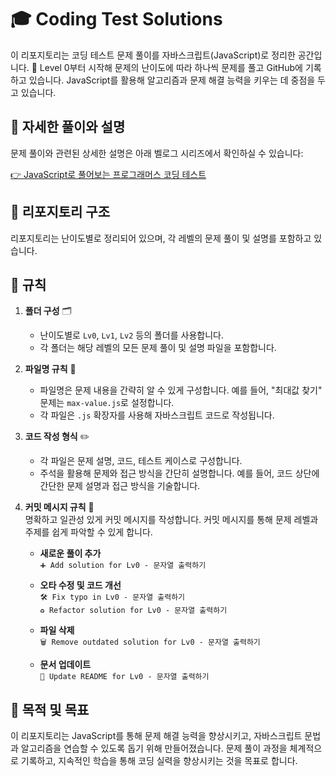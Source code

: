 # 🎓 Coding Test Solutions

이 리포지토리는 코딩 테스트 문제 풀이를 자바스크립트(JavaScript)로 정리한 공간입니다.
📝 Level 0부터 시작해 문제의 난이도에 따라 하나씩 문제를 풀고 GitHub에 기록하고 있습니다.
JavaScript를 활용해 알고리즘과 문제 해결 능력을 키우는 데 중점을 두고 있습니다.

## 🔗 자세한 풀이와 설명

문제 풀이와 관련된 상세한 설명은 아래 벨로그 시리즈에서 확인하실 수 있습니다:

[👉 JavaScript로 풀어보는 프로그래머스 코딩 테스트](https://velog.io/@moon_dev/series/JavaScript-%ED%94%84%EB%A1%9C%EA%B7%B8%EB%9E%98%EB%A8%B8%EC%8A%A4-%EC%BD%94%EB%94%A9%ED%85%8C%EC%8A%A4%ED%8A%B8)

## 📂 리포지토리 구조

리포지토리는 난이도별로 정리되어 있으며, 각 레벨의 문제 풀이 및 설명를 포함하고 있습니다.

## 📜 규칙

1. **폴더 구성** 🗂️

   - 난이도별로 `Lv0`, `Lv1`, `Lv2` 등의 폴더를 사용합니다.
   - 각 폴더는 해당 레벨의 모든 문제 풀이 및 설명 파일을 포함합니다.

2. **파일명 규칙** 📄

   - 파일명은 문제 내용을 간략히 알 수 있게 구성합니다. 예를 들어, "최대값 찾기" 문제는 `max-value.js`로 설정합니다.
   - 각 파일은 `.js` 확장자를 사용해 자바스크립트 코드로 작성됩니다.

3. **코드 작성 형식** ✏️

   - 각 파일은 문제 설명, 코드, 테스트 케이스로 구성합니다.
   - 주석을 활용해 문제와 접근 방식을 간단히 설명합니다. 예를 들어, 코드 상단에 간단한 문제 설명과 접근 방식을 기술합니다.

4. **커밋 메시지 규칙** 📝  
   명확하고 일관성 있게 커밋 메시지를 작성합니다. 커밋 메시지를 통해 문제 레벨과 주제를 쉽게 파악할 수 있게 합니다.

   - **새로운 풀이 추가**  
     `➕ Add solution for Lv0 - 문자열 출력하기`

   - **오타 수정 및 코드 개선**  
     `🛠️ Fix typo in Lv0 - 문자열 출력하기`  
     `♻️ Refactor solution for Lv0 - 문자열 출력하기`

   - **파일 삭제**  
     `🗑️ Remove outdated solution for Lv0 - 문자열 출력하기`

   - **문서 업데이트**  
     `📝 Update README for Lv0 - 문자열 출력하기`

## 🎯 목적 및 목표

이 리포지토리는 JavaScript를 통해 문제 해결 능력을 향상시키고, 자바스크립트 문법과 알고리즘을 연습할 수 있도록 돕기 위해 만들어졌습니다. 문제 풀이 과정을 체계적으로 기록하고, 지속적인 학습을 통해 코딩 실력을 향상시키는 것을 목표로 합니다.
